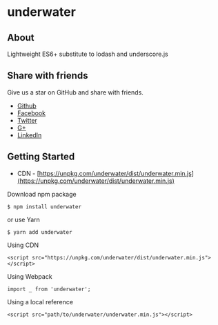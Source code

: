 # underwater

## About
Lightweight ES6+ substitute to lodash and underscore.js

## Share with friends

Give us a star on GitHub and share with friends.

- [Github](https://github.com/fabioars/underwater)
- [Facebook](https://www.facebook.com/sharer/sharer.php?u=https://github.com/fabioars/underwater)
- [Twitter](https://twitter.com/intent/tweet?text=Underwater.js&amp;url=https://github.com/fabioars/underwater)
- [G+](https://plus.google.com/share?url=https://github.com/fabioars/underwater)
- [LinkedIn](https://www.linkedin.com/shareArticle?url=https://github.com/fabioars/underwater&title=Underwater.js)

## Getting Started

 - CDN - [https://unpkg.com/underwater/dist/underwater.min.js](https://unpkg.com/underwater/dist/underwater.min.js)

Download npm package

    $ npm install underwater

or use Yarn

    $ yarn add underwater

Using CDN

    <script src="https://unpkg.com/underwater/dist/underwater.min.js"></script>

Using Webpack

    import _ from 'underwater';

Using a local reference

    <script src="path/to/underwater/underwater.min.js"></script>
